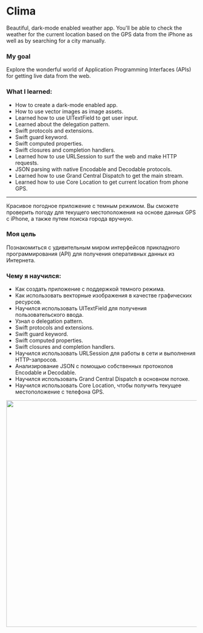# Clima

Beautiful, dark-mode enabled weather app. You'll be able to check the weather for the current location based on the GPS data from the iPhone as well as by searching for a city manually.

### My goal

Explore the wonderful world of Application Programming Interfaces (APIs) for getting live data from the web.

### What I learned:

* How to create a dark-mode enabled app.
* How to use vector images as image assets.
* Learned how to use UITextField to get user input.
* Learned about the delegation pattern.
* Swift protocols and extensions.
* Swift guard keyword.
* Swift computed properties.
* Swift closures and completion handlers.
* Learned how to use URLSession to surf the web and make HTTP requests.
* JSON parsing with native Encodable and Decodable protocols.
* Learned how to use Grand Central Dispatch to get the main stream.
* Learned how to use Core Location to get current location from phone GPS.

---------------------------------------------

Красивое погодное приложение с темным режимом. Вы сможете проверить погоду для текущего местоположения на основе данных GPS с iPhone, а также путем поиска города вручную.

### Моя цель

Познакомиться с удивительным миром интерфейсов прикладного программирования (API) для получения оперативных данных из Интернета.

### Чему я научился:

* Как создать приложение с поддержкой темного режима.
* Как использовать векторные изображения в качестве графических ресурсов.
* Научился использовать UITextField для получения пользовательского ввода.
* Узнал о delegation pattern.
* Swift protocols and extensions.
* Swift guard keyword.
* Swift computed properties.
* Swift closures and completion handlers.
* Научился использовать URLSession для работы в сети и выполнения HTTP-запросов.
* Анализирование JSON с помощью собственных протоколов Encodable и Decodable.
* Научился использовать Grand Central Dispatch в основном потоке.
* Научился использовать Core Location, чтобы получить текущее местоположение с телефона GPS.

<img src="https://user-images.githubusercontent.com/64682381/151861735-c9e0db3d-2962-4156-98a9-d7393ef6a536.png" width="600">
